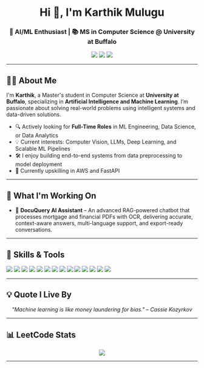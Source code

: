 <!-- HEADER -->
<h1 align="center">Hi 👋, I'm Karthik Mulugu</h1>
<h3 align="center">🚀 AI/ML Enthusiast | 📚 MS in Computer Science @ University at Buffalo</h3>

<p align="center">
  <a href="https://www.linkedin.com/in/karthikmulugu" target="_blank"><img src="https://img.shields.io/badge/LinkedIn-blue?style=for-the-badge&logo=linkedin"></a>
  <a href="mailto:karthikmulugu14@gmail.com" target="_blank"><img src="https://img.shields.io/badge/Gmail-red?style=for-the-badge&logo=gmail&logoColor=white"></a>
  <a href="https://portfolio-five-beryl-19.vercel.app" target="_blank"><img src="https://img.shields.io/badge/Portfolio-000000?style=for-the-badge&logo=About.me&logoColor=white"></a>
</p>

---

## 🧑‍💻 About Me

I'm **Karthik**, a Master's student in Computer Science at **University at Buffalo**, specializing in **Artificial Intelligence and Machine Learning**. I’m passionate about solving real-world problems using intelligent systems and data-driven solutions.

- 🔍 Actively looking for **Full-Time Roles** in ML Engineering, Data Science, or Data Analytics  
- 💡 Current interests: Computer Vision, LLMs, Deep Learning, and Scalable ML Pipelines  
- 🛠️ I enjoy building end-to-end systems from data preprocessing to model deployment  
- 🌱 Currently upskilling in AWS and FastAPI

---

## 🚀 What I'm Working On

- 🔎 **DocuQuery AI Assistant** – An advanced RAG-powered chatbot that processes mortgage and financial PDFs with OCR, delivering accurate, context-aware answers, multi-language support, and export-ready conversations.

---

## 🧠 Skills & Tools

<p align="left">
  <img src="https://img.shields.io/badge/Python-3670A0?style=for-the-badge&logo=python&logoColor=white" />
  <img src="https://img.shields.io/badge/TensorFlow-FF6F00?style=for-the-badge&logo=tensorflow&logoColor=white" />
  <img src="https://img.shields.io/badge/PyTorch-EE4C2C?style=for-the-badge&logo=pytorch&logoColor=white" />
  <img src="https://img.shields.io/badge/Scikit--Learn-F7931E?style=for-the-badge&logo=scikit-learn&logoColor=white" />
  <img src="https://img.shields.io/badge/OpenCV-5C3EE8?style=for-the-badge&logo=opencv&logoColor=white" />
  <img src="https://img.shields.io/badge/NumPy-013243?style=for-the-badge&logo=numpy&logoColor=white" />
  <img src="https://img.shields.io/badge/Pandas-150458?style=for-the-badge&logo=pandas&logoColor=white" />
  <img src="https://img.shields.io/badge/Matplotlib-11557C?style=for-the-badge&logo=matplotlib&logoColor=white" />
  <img src="https://img.shields.io/badge/Seaborn-4C8CBF?style=for-the-badge" />
  <img src="https://img.shields.io/badge/NLP-8E44AD?style=for-the-badge" />
  <img src="https://img.shields.io/badge/Computer%20Vision-2C3E50?style=for-the-badge" />
  <img src="https://img.shields.io/badge/SQL-4479A1?style=for-the-badge&logo=mysql&logoColor=white" />
  <img src="https://img.shields.io/badge/Tableau-E97627?style=for-the-badge&logo=tableau&logoColor=white" />
  <img src="https://img.shields.io/badge/Git-F05032?style=for-the-badge&logo=git&logoColor=white" />
</p>

---

## 💡 Quote I Live By

<p align="center"><i>"Machine learning is like money laundering for bias." – Cassie Kozyrkov</i></p>

---

## 📊 LeetCode Stats

<p align="center">
  <img src="https://leetcard.jacoblin.cool/karthikmulugu14?theme=dark&ext=heatmap" />
</p>

---

